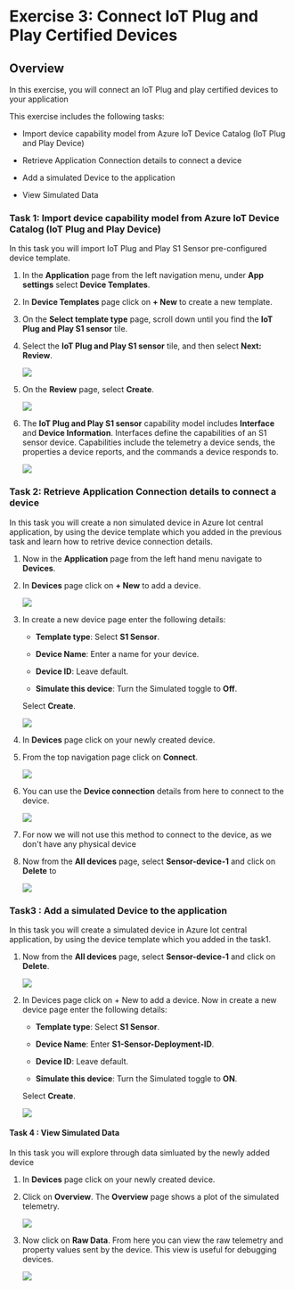 # Exercise 3: Connect IoT Plug and Play Certified Devices

## Overview

In this exercise, you will connect an IoT Plug and play certified devices to your application

This exercise includes the following tasks:

 - Import device capability model from Azure IoT Device Catalog (IoT Plug and Play Device) 
 
 - Retrieve Application Connection details to connect a device 
 
 - Add a simulated Device to the application 
 
 - View Simulated Data
 

### Task 1: Import device capability model from Azure IoT Device Catalog (IoT Plug and Play Device) 

In this task you will import IoT Plug and Play S1 Sensor pre-configured device template.

1. In the **Application** page from the left navigation menu, under **App settings** select **Device Templates**.

1. In **Device Templates** page click on **+ New** to create a new template.

1. On the **Select template type** page, scroll down until you find the **IoT Plug and Play S1 sensor** tile.
 
1. Select the **IoT Plug and Play S1 sensor** tile, and then select **Next: Review**.

   ![](media/img75.png) 

1. On the **Review** page, select **Create**.

   ![](media/img76.png) 

1. The **IoT Plug and Play S1 sensor** capability model includes **Interface** and **Device Information**. Interfaces define the capabilities of an S1 sensor device. Capabilities include the telemetry a device sends, the properties a device reports, and the commands a device responds to.

   ![](media/img77.png) 
   
### Task 2: Retrieve Application Connection details to connect a device 

In this task you will create a non simulated device in Azure Iot central application, by using the device template which you added in the previous task and learn how to retrive device connection details.

1. Now in the **Application**  page from the left hand menu navigate to **Devices**.
    
1. In **Devices** page click on **+ New** to add a device.

   ![](media/img78.png) 

1. In create a new device page enter the following details:

      - **Template type**: Select **S1 Sensor**.

      - **Device Name**: Enter a name for your device.

      - **Device ID**: Leave default.

      - **Simulate this device**: Turn the Simulated toggle to **Off**.
      
      Select **Create**.
      
      ![](media/img79.png)

1. In **Devices** page click on your newly created device.

1. From the top navigation page click on **Connect**. 

   ![](media/img80.png)

1. You can use the **Device connection** details from here to connect to the device.

   ![](media/img81.png)

1. For now we will not use this method to connect to the device, as we don't have any physical device

1. Now from the **All devices** page, select **Sensor-device-1** and click on **Delete** to 

   ![](media/img82.png)

### Task3 : Add a simulated Device to the application 

In this task you will create a simulated device in Azure Iot central application, by using the device template which you added in the task1.

1. Now from the **All devices** page, select **Sensor-device-1** and click on **Delete**.

   ![](media/img82.png)

1. In Devices page click on + New to add a device. Now in create a new device page enter the following details:

      - **Template type**: Select **S1 Sensor**.

      - **Device Name**: Enter **S1-Sensor-Deployment-ID**.

      - **Device ID**: Leave default.

      - **Simulate this device**: Turn the Simulated toggle to **ON**.
      
      Select **Create**.
      
      ![](media/img83.png)
      
#### Task 4 : View Simulated Data

In this task you will explore through data simluated by the newly added device

1. In **Devices** page click on your newly created device.

1. Click on **Overview**. The **Overview** page shows a plot of the simulated telemetry.

   ![](media/img84.png)

1. Now click on **Raw Data**. From here you can view the raw telemetry and property values sent by the device. This view is useful for debugging devices.

   ![](media/img85.png)


